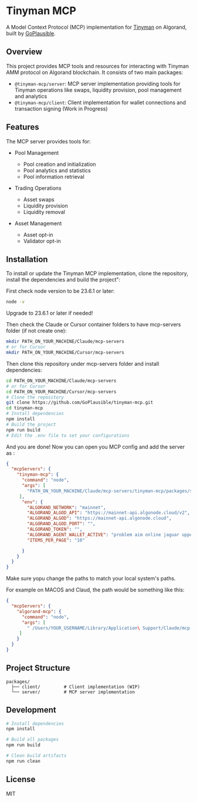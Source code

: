 # Tinyman MCP

A Model Context Protocol (MCP) implementation for [Tinyman](https://tinyman.org) on Algorand, built by [GoPlausible](https://github.com/GoPlausible).

## Overview

This project provides MCP tools and resources for interacting with Tinyman AMM protocol on Algorand blockchain. It consists of two main packages:

- `@tinyman-mcp/server`: MCP server implementation providing tools for Tinyman operations like swaps, liquidity provision, pool management and analytics
- `@tinyman-mcp/client`: Client implementation for wallet connections and transaction signing (Work in Progress)

## Features

The MCP server provides tools for:

- Pool Management
  - Pool creation and initialization
  - Pool analytics and statistics
  - Pool information retrieval
  
- Trading Operations  
  - Asset swaps
  - Liquidity provision
  - Liquidity removal
  
- Asset Management
  - Asset opt-in
  - Validator opt-in

## Installation

To install or update the Tinyman MCP implementation, clone the repository, install the dependencies and build the project":

First check node version to be 23.6.1 or later:
```bash
node -v
```

Upgrade to 23.6.1 or later if needed!

Then check the Claude or Cursor container folders to have mcp-servers folder (if not create one):
```bash
mkdir PATH_ON_YOUR_MACHINE/Claude/mcp-servers
# or for Cursor 
mkdir PATH_ON_YOUR_MACHINE/Cursor/mcp-servers
```
Then clone this repository under mcp-servers folder and install dependencies:

```bash
cd PATH_ON_YOUR_MACHINE/Claude/mcp-servers
# or for Cursor 
cd PATH_ON_YOUR_MACHINE/Cursor/mcp-servers
# Clone the repository
git clone https://github.com/GoPlausible/tinyman-mcp.git
cd tinyman-mcp
# Install dependencies
npm install
# Build the project
npm run build
# Edit the .env file to set your configurations
```
And you are done! Now you can open you MCP config and add the server as :

```json
{
  "mcpServers": {
    "tinyman-mcp": {
      "command": "node",
      "args": [
        "PATH_ON_YOUR_MACHINE/Claude/mcp-servers/tinyman-mcp/packages/server/dist/index.js"
     ],
      "env": {
        "ALGORAND_NETWORK": "mainnet",
        "ALGORAND_ALGOD_API": "https://mainnet-api.algonode.cloud/v2",
        "ALGORAND_ALGOD": "https://mainnet-api.algonode.cloud",
        "ALGORAND_ALGOD_PORT": "",
        "ALGORAND_TOKEN": "",
        "ALGORAND_AGENT_WALLET_ACTIVE": "problem aim online jaguar upper oil flight stumble mystery aerobic toy avoid file tomato moment exclude witness guard lab opera crunch noodle dune abandon broccoli",
        "ITEMS_PER_PAGE": "10"

      }
    }
  }
}
```
Make sure yopu change the paths to match your local system's paths.

For example on MACOS and Claud, the path would be something like this:

```json
{
  "mcpServers": {
    "algorand-mcp": {
      "command": "node",
      "args": [
        " /Users/YOUR_USERNAME/Library/Application\ Support/Claude/mcp-servers/tinyman-mcp/packages/server/dist/index.js"
     ]
    }
  }
}
```

## Project Structure

```
packages/
  ├── client/         # Client implementation (WIP)
  └── server/         # MCP server implementation
```

## Development

```bash
# Install dependencies
npm install

# Build all packages
npm run build

# Clean build artifacts
npm run clean
```

## License

MIT
